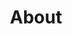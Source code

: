 ---
layout: about-temp
title: About
header: Barrett A. Long
permalink: /about/
info: -Spoon And Birdcage is the portfolio of Barrett A. Long. I hold a Masters of Fine Art's Degree from the prestigious Alfred University in New York but the Canadian prairies will always be where I hang my hat. I am currently working as a freelance Web Designer/Developer while working towards a diploma in Computer Software Development. Once I have that I will possess all the skills I need to take over the INTERNET. In all seriousness I want to thank you so much for checking out my portfolio. You are Awesome!
about-me: Lets see. I am the super proud owner of a Boston Terrier named Jacques-Yves. I have degrees in both Print Media and Electronic Integrated Art (which is a fancy name for digital media). I am passionate about design and love the creative problem solving that come with development. Also I'm a Taurus.
about-site: Spoon And Birdcage was built from the ground up to be fast, responsive and easy to maintain. With that in-mind I decided to go with Jekyll to compile a static site, SASS to maximize my CSS fun, Bourbon and Neat for a super lightweight framework, grunt for a task runner and the whole thing is being hosted through GitHub.
contact-me: If you like what you see and want to collaborate on something, talk about some freelance work, hire me or just say hey. Please hit me up with an email at
contact-link: barrett.long.22@gmail.com
weight: 1
---